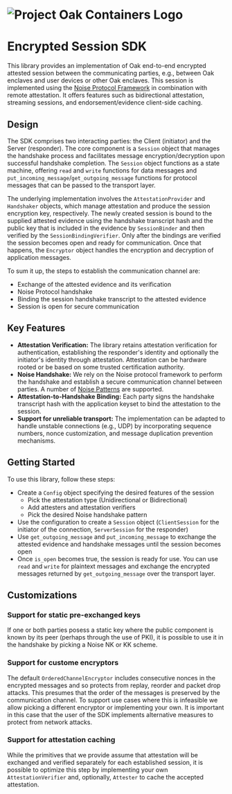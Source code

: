 <!-- Oak Logo Start -->
<!-- An HTML element is intentionally used since GitHub recommends this approach to handle different images in dark/light modes. Ref: https://docs.github.com/en/get-started/writing-on-github/getting-started-with-writing-and-formatting-on-github/basic-writing-and-formatting-syntax#specifying-the-theme-an-image-is-shown-to -->
<!-- markdownlint-disable-next-line MD033 -->
<h1><picture><source media="(prefers-color-scheme: dark)" srcset="/docs/oak-logo/svgs/oak-containers-negative-colour.svg?sanitize=true"><source media="(prefers-color-scheme: light)" srcset="/docs/oak-logo/svgs/oak-containers.svg?sanitize=true"><img alt="Project Oak Containers Logo" src="/docs/oak-logo/svgs/oak-containers.svg?sanitize=true"></picture></h1>
<!-- Oak Logo End -->

# Encrypted Session SDK

This library provides an implementation of Oak end-to-end encrypted attested
session between the communicating parties, e.g., between Oak enclaves and user
devices or other Oak enclaves. This session is implemented using the
[Noise Protocol Framework](https://noiseprotocol.org/noise.html) in combination
with remote attestation. It offers features such as bidirectional attestation,
streaming sessions, and endorsement/evidence client-side caching.

## Design

The SDK comprises two interacting parties: the Client (initiator) and the Server
(responder). The core component is a `Session` object that manages the handshake
process and facilitates message encryption/decryption upon successful handshake
completion. The `Session` object functions as a state machine, offering `read`
and `write` functions for data messages and
`put_incoming_message`/`get_outgoing_message` functions for protocol messages
that can be passed to the transport layer.

The underlying implementation involves the `AttestationProvider` and
`Handshaker` objects, which manage attestation and produce the session
encryption key, respectively. The newly created session is bound to the supplied
attested evidence using the handshake transcript hash and the public key that is
included in the evidence by `SessionBinder` and then verified by the
`SessionBindingVerifier`. Only after the bindings are verified the session
becomes open and ready for communication. Once that happens, the `Encryptor`
object handles the encryption and decryption of application messages.

To sum it up, the steps to establish the communication channel are:

- Exchange of the attested evidence and its verification
- Noise Protocol handshake
- Binding the session handshake transcript to the attested evidence
- Session is open for secure communication

## Key Features

- **Attestation Verification:** The library retains attestation verification for
  authentication, establishing the responder's identity and optionally the
  initiator's identity through attestation. Attestation can be hardware rooted
  or be based on some trusted certification authority.
- **Noise Handshake:** We rely on the Noise protocol framework to perform the
  handshake and establish a secure communication channel between parties. A
  number of [Noise Patterns](https://noiseexplorer.com/patterns/) are supported.
- **Attestation-to-Handshake Binding:** Each party signs the handshake
  transcript hash with the application keyset to bind the attestation to the
  session.
- **Support for unreliable transport:** The implementation can be adapted to
  handle unstable connections (e.g., UDP) by incorporating sequence numbers,
  nonce customization, and message duplication prevention mechanisms.

## Getting Started

To use this library, follow these steps:

- Create a `Config` object specifying the desired features of the session
  - Pick the attestation type (Unidirectional or Bidirectional)
  - Add attesters and attestation verifiers
  - Pick the desired Noise handshake pattern
- Use the configuration to create a `Session` object (`ClientSession` for the
  initiator of the connection, `ServerSession` for the responder)
- Use `get_outgoing_message` and `put_incoming_message` to exchange the attested
  evidence and handshake messages until the session becomes open
- Once `is_open` becomes true, the session is ready for use. You can use `read`
  and `write` for plaintext messages and exchange the encrypted messages
  returned by `get_outgoing_message` over the transport layer.

## Customizations

### Support for static pre-exchanged keys

If one or both parties posess a static key where the public component is known
by its peer (perhaps through the use of PKI), it is possible to use it in the
handshake by picking a Noise NK or KK scheme.

### Support for custome encryptors

The default `OrderedChannelEncryptor` includes consecutive nonces in the
encrypted messages and so protects from replay, reorder and packet drop attacks.
This presumes that the order of the messages is preserved by the communication
channel. To support use cases where this is infeasible we allow picking a
different encryptor or implementing your own. It is important in this case that
the user of the SDK implements alternative measures to protect from network
attacks.

### Support for attestation caching

While the primitives that we provide assume that attestation will be exchanged
and verified separately for each established session, it is possible to optimize
this step by implementing your own `AttestationVerifier` and, optionally,
`Attester` to cache the accepted attestation.
